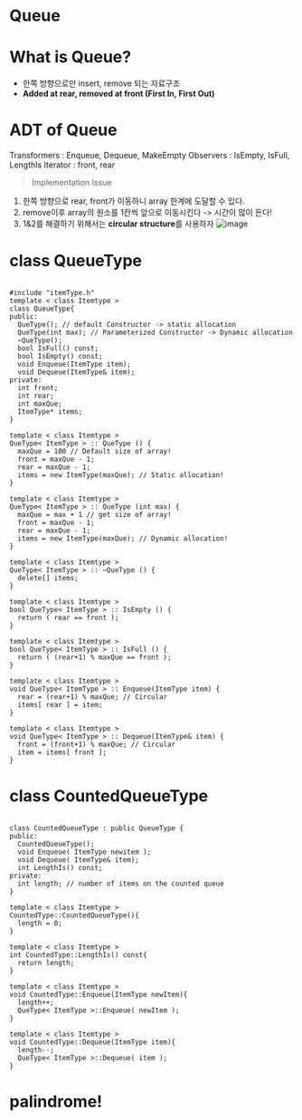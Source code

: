 Queue
========
# What is Queue?
- 한쪽 방향으로만 insert, remove 되는 자료구조
- **Added at rear, removed at front (First In, First Out)**

# ADT of Queue
Transformers : Enqueue, Dequeue, MakeEmpty
Observers : IsEmpty, IsFull, LengthIs
Iterator : front, rear

> Implementation Issue 
  1. 한쪽 방향으로 rear, front가 이동하니 array 한계에 도달할 수 있다. 
  2. remove이후 array의 원소를 1칸씩 앞으로 이동시킨다 -> 시간이 많이 든다!
  3. 1&2를 해결하기 위해서는 **circular structure**를 사용하자
![image](https://user-images.githubusercontent.com/50229148/113130136-acddec80-9256-11eb-814b-5c7cf0ec94b1.png)

# class QueueType
<pre><code>
#include "itemType.h"
template < class Itemtype >
class QueueType{
public:
  QueType(); // default Constructor -> static allocation
  QueType(int max); // Parameterized Constructor -> Dynamic allocation
  ~QueType();
  bool IsFull() const;
  bool IsEmpty() const;
  void Enqueue(ItemType item);
  void Dequeue(ItemType& item);
private:
  int front;
  int rear;
  int maxQue;
  ItemType* items; 
}

template < class Itemtype >
QueType< ItemType > :: QueType () {
  maxQue = 100 // Default size of array!
  front = maxQue - 1;
  rear = maxQue - 1;
  items = new ItemType(maxQue); // Static allocation!
}

template < class Itemtype >
QueType< ItemType > :: QueType (int max) {
  maxQue = max + 1 // get size of array!
  front = maxQue - 1;
  rear = maxQue - 1;
  items = new ItemType(maxQue); // Dynamic allocation!
}

template < class Itemtype >
QueType< ItemType > :: ~QueType () {
  delete[] items;
}

template < class Itemtype >
bool QueType< ItemType > :: IsEmpty () {
  return ( rear == front );  
}

template < class Itemtype >
bool QueType< ItemType > :: IsFull () {
  return ( (rear+1) % maxQue == front );  
}

template < class Itemtype >
void QueType< ItemType > :: Enqueue(ItemType item) {
  rear = (rear+1) % maxQue; // Circular
  items[ rear ] = item;
}

template < class Itemtype >
void QueType< ItemType > :: Dequeue(ItemType& item) {
  front = (front+1) % maxQue; // Circular 
  item = items[ front ];
}
</code></pre>

# class CountedQueueType
<pre><code>
class CountedQueueType : public QueueType <ItemType>{
public:
  CountedQueueType();
  void Enqueue( ItemType newitem );
  void Dequeue( ItemType& item);
  int LengthIs() const;
private:
  int length; // number of items on the counted queue
}

template < class Itemtype >
CountedType<ItemType>::CountedQueueType(){
  length = 0;
}
  
template < class Itemtype >
int CountedType<ItemType>::LengthIs() const{
  return length;
}
  
template < class Itemtype >
void CountedType<ItemType>::Enqueue(ItemType newItem){
  length++;
  QueType< ItemType >::Enqueue( newItem );
}
  
template < class Itemtype >
void CountedType<ItemType>::Dequeue(ItemType item){
  length--;
  QueType< ItemType >::Dequeue( item );
}</code></pre>

# palindrome!
